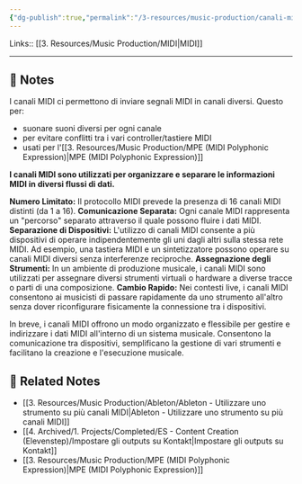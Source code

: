 ```yaml
---
{"dg-publish":true,"permalink":"/3-resources/music-production/canali-midi/","tags":["type/note"]}
---
```


Links:: [[3. Resources/Music Production/MIDI\|MIDI]]

---

## 📝 Notes

I canali MIDI ci permettono di inviare segnali MIDI in canali diversi. Questo per:
- suonare suoni diversi per ogni canale
- per evitare conflitti tra i vari controller/tastiere MIDI
- usati per l'[[3. Resources/Music Production/MPE (MIDI Polyphonic Expression)\|MPE (MIDI Polyphonic Expression)]]

**I canali MIDI sono utilizzati per organizzare e separare le informazioni MIDI in diversi flussi di dati.**

**Numero Limitato:** Il protocollo MIDI prevede la presenza di 16 canali MIDI distinti (da 1 a 16).
**Comunicazione Separata:** Ogni canale MIDI rappresenta un "percorso" separato attraverso il quale possono fluire i dati MIDI.
**Separazione di Dispositivi:** L'utilizzo di canali MIDI consente a più dispositivi di operare indipendentemente gli uni dagli altri sulla stessa rete MIDI. Ad esempio, una tastiera MIDI e un sintetizzatore possono operare su canali MIDI diversi senza interferenze reciproche.
**Assegnazione degli Strumenti:** In un ambiente di produzione musicale, i canali MIDI sono utilizzati per assegnare diversi strumenti virtuali o hardware a diverse tracce o parti di una composizione.
**Cambio Rapido:** Nei contesti live, i canali MIDI consentono ai musicisti di passare rapidamente da uno strumento all'altro senza dover riconfigurare fisicamente la connessione tra i dispositivi.

In breve, i canali MIDI offrono un modo organizzato e flessibile per gestire e indirizzare i dati MIDI all'interno di un sistema musicale. Consentono la comunicazione tra dispositivi, semplificano la gestione di vari strumenti e facilitano la creazione e l'esecuzione musicale.


## 🔗 Related Notes

- [[3. Resources/Music Production/Ableton/Ableton - Utilizzare uno strumento su più canali MIDI\|Ableton - Utilizzare uno strumento su più canali MIDI]]
- [[4. Archived/1. Projects/Completed/ES - Content Creation (Elevenstep)/Impostare gli outputs su Kontakt\|Impostare gli outputs su Kontakt]]
- [[3. Resources/Music Production/MPE (MIDI Polyphonic Expression)\|MPE (MIDI Polyphonic Expression)]]